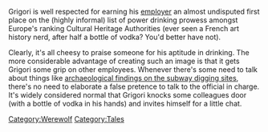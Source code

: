 Grigori is well respected for earning his
[employer](St_Petersburg_Cultural_Heritage_Authority "wikilink") an
almost undisputed first place on the (highly informal) list of power
drinking prowess amongst Europe's ranking Cultural Heritage Authorities
(ever seen a French art history nerd, after half a bottle of vodka?
You'd better have not).

Clearly, it's all cheesy to praise someone for his aptitude in drinking.
The more considerable advantage of creating such an image is that it
gets Grigori some grip on other employees. Whenever there's some need to
talk about things like [archaeological findings on the subway digging
sites](Breeding_Grounds#Act_4:_Know_your_enemy "wikilink"), there's no
need to elaborate a false pretence to talk to the official in charge.
It's widely considered normal that Grigori knocks some colleagues door
(with a bottle of vodka in his hands) and invites himself for a little
chat.

[Category:Werewolf](Category:Werewolf "wikilink")
[Category:Tales](Category:Tales "wikilink")